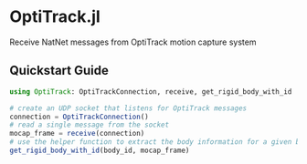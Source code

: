 # OptiTrack.jl
Receive NatNet messages from OptiTrack motion capture system

## Quickstart Guide

```julia
using OptiTrack: OptiTrackConnection, receive, get_rigid_body_with_id

# create an UDP socket that listens for OptiTrack messages
connection = OptiTrackConnection()
# read a single message from the socket
mocap_frame = receive(connection)
# use the helper function to extract the body information for a given body id
get_rigid_body_with_id(body_id, mocap_frame)
```
